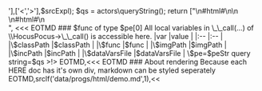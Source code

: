 <?php
function expln($arg) {
    return var_export($arg,true)."\n";
}
$peStr = expln($pe);
//$srcExplPlain = str_replace(['<','>'],['&lt;','&gt;'],$srcExpl);
$qs = actors\queryString();
return ["<!<div class='top'>\n#html#\n</div>\n<div class='bottom'>\n#html#\n</div>",
    <<< EOTMD
### $func of type $pe[0]
All local variables in \_\_call(...) of \\HocusPocus->\_\_call() is accessible here.

|var          |value            |
|:--          |:--              |
|\$classPath  |$classPath       |
|\$func       |$func            |
|\$imgPath    |$imgPath         |
|\$incPath    |$incPath         |
|\$dataVarsFile    |$dataVarsFile    |
\$pe=$peStr  
query string=$qs
>!>
EOTMD,<<< EOTMD
### About rendering
Because each HERE doc has it's own div, markdown can be styled seperately
EOTMD,srclf('data/progs/html/demo.md',1),<<<EOTMD
### The css
EOTMD,srclf('css/html/demo.css',1)];
